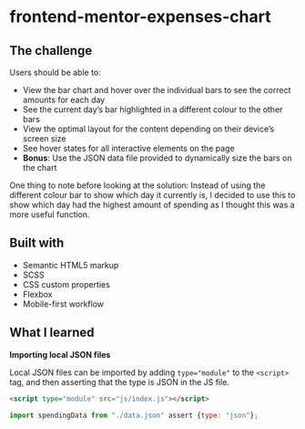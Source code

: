 # frontend-mentor-expenses-chart

## The challenge

Users should be able to:

- View the bar chart and hover over the individual bars to see the correct amounts for each day
- See the current day’s bar highlighted in a different colour to the other bars
- View the optimal layout for the content depending on their device’s screen size
- See hover states for all interactive elements on the page
- **Bonus**: Use the JSON data file provided to dynamically size the bars on the chart

One thing to note before looking at the solution: Instead of using the different colour bar to show which day it currently is, I decided to use this to show which day had the highest amount of spending as I thought this was a more useful function.

## Built with

- Semantic HTML5 markup
- SCSS
- CSS custom properties
- Flexbox
- Mobile-first workflow

## What I learned

**Importing local JSON files**

Local JSON files can be imported by adding `type="module"` to the `<script>` tag, and then asserting that the type is JSON in the JS file.

```html
<script type="module" src="js/index.js"></script>
```
```js
import spendingData from "./data.json" assert {type: "json"};
```
